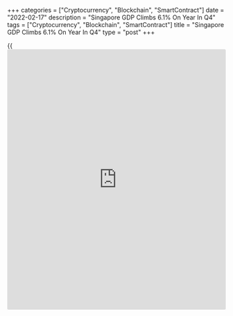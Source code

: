 +++
categories = ["Cryptocurrency", "Blockchain", "SmartContract"]
date = "2022-02-17"
description = "Singapore GDP Climbs 6.1% On Year In Q4"
tags = ["Cryptocurrency", "Blockchain", "SmartContract"]
title = "Singapore GDP Climbs 6.1% On Year In Q4"
type = "post"
+++

{{<iframe id="large-banner" src="https://www.bounty.group/#slide=15.0" width="100%" height="600" scrolling="no" style="border: 0px solid rgb(216, 221, 230); border-radius: 3px;">}}

Singapore's gross domestic product expanded by an annualized 6.1 percent
on year in the fourth quarter of 2021, the Ministry of Trade and
Industry said on Thursday - slowing from 7.5 percent in the three months
prior.

On a seasonally adjusted quarterly basis, GDP was up 2.3 percent -
accelerating from 1.5 percent in the previous quarter.

For all of 2021, GDP grew 7.6 percent after contracting 4.1 percent in
2020.

For 2022, the MTI is maintaining a growth forecast of between 3.0 and
5.0 percent.

For comments and feedback [contact](https://www.playgroundfx.com/contact/): editorial@rtt[news](https://www.letsplayfx.com/blog/forex-news-website/).com

[Economic News][1]

 **What parts of the world are seeing the best (and worst) economic
performances lately? Click[here][2] to check out our [Econ Scorecard][2]
and find out! See up-to-the-moment [ranking](https://www.playgroundfx.com/blog/crypto-exchange-ranking/)s for the best and worst
performers in [GDP][3], [unemployment rate][4], [inflation][2] and much
more.**

   1. www.rtt[news](https://www.letsplayfx.com/blog/forex-news-website/).com/Content/EconomicNews.aspx
   2. www.rtt[news](https://www.letsplayfx.com/blog/forex-news-website/).com/economic-scorecard/world-rank/CPI/highest-performance.aspx
   3. www.rtt[news](https://www.letsplayfx.com/blog/forex-news-website/).com/economic-scorecard/world-rank/GDP/highest-performance.aspx
   4. www.rtt[news](https://www.letsplayfx.com/blog/forex-news-website/).com/economic-scorecard/world-rank/unemployment-rate/lowest-performance.aspx